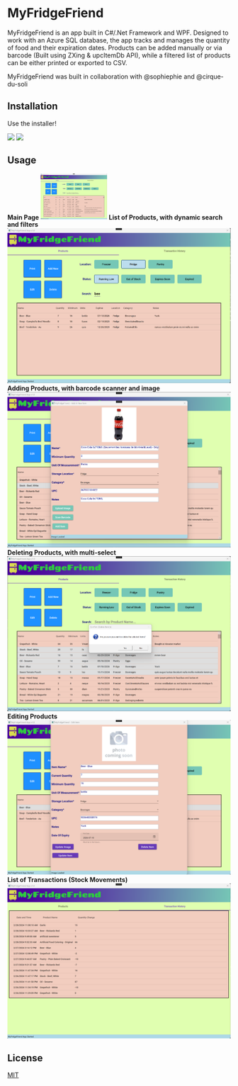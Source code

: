 # MyFridgeFriend

MyFridgeFriend is an app built in C#/.Net Framework and WPF. Designed to work with an Azure SQL database, the app tracks and manages the quantity of food and their expiration dates. Products can be added manually or via barcode (Built using ZXing & upcItemDb API), while a filtered list of products can be either printed or exported to CSV. 

MyFridgeFriend was built in collaboration with @sophiephie and @cirque-du-soli

## Installation

Use the installer!

<img src='demoAssets/readMeImages/Installer_1'>

<img src='demoAssets/readMeImages/Installer_2'>


## Usage
**Main Page**
<img src='demoAssets/readMeImages/1_MainScreen.png' width='150px'>
**List of Products, with dynamic search and filters**
<img src='demoAssets/readMeImages/2_Search_Filters.png'>
**Adding Products, with barcode scanner and image**
<img src='demoAssets/readMeImages/3_AddProducts.png'>
**Deleting Products, with multi-select**
<img src='demoAssets/readMeImages/4_DeleteProducts.png'>
**Editing Products**
<img src='demoAssets/readMeImages/5_EditProducts.png'>
**List of Transactions (Stock Movements)**
<img src='demoAssets/readMeImages/6_Transactions.png'>
## License

[MIT](https://choosealicense.com/licenses/mit/)
